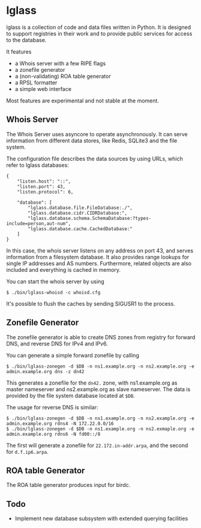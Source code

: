 lglass
======

lglass is a collection of code and data files written in Python. It is designed
to support registries in their work and to provide public services for access
to the database.

It features

* a Whois server with a few RIPE flags
* a zonefile generator
* a (non-validating) ROA table generator
* a RPSL formatter
* a simple web interface

Most features are experimental and not stable at the moment.

Whois Server
------------

The Whois Server uses asyncore to operate asynchronously. It can serve
information from different data stores, like Redis, SQLite3 and the file system. 

The configuration file describes the data sources by using URLs, which refer
to lglass databases:

    {
    	"listen.host": "::",
    	"listen.port": 43,
    	"listen.protocol": 6,
    
    	"database": [
    		"lglass.database.file.FileDatabase:./",
    		"lglass.database.cidr.CIDRDatabase:",
    		"lglass.database.schema.SchemaDatabase:?types-include=person,aut-num",
    		"lglass.database.cache.CachedDatabase:"
    	]
    }

In this case, the whois server listens on any address on port 43, and serves
information from a filesystem database. It also provides range lookups for
single IP addresses and AS numbers. Furthermore, related objects are also
included and everything is cached in memory.

You can start the whois server by using

    $ ./bin/lglass-whoisd -c whoisd.cfg

It's possible to flush the caches by sending SIGUSR1 to the process.

Zonefile Generator
------------------

The zonefile generator is able to create DNS zones from registry for forward
DNS, and reverse DNS for IPv4 and IPv6.

You can generate a simple forward zonefile by calling

    $ ./bin/lglass-zonegen -d $DB -n ns1.example.org -n ns2.example.org -e admin.example.org dns -z dn42

This generates a zonefile for the `dn42.` zone, with ns1.example.org as master
nameserver and ns2.example.org as slave nameserver. The data is provided by
the file system database located at `$DB`.

The usage for reverse DNS is similar:

    $ ./bin/lglass-zonegen -d $DB -n ns1.example.org -n ns2.example.org -e admin.example.org rdns4 -N 172.22.0.0/16
    $ ./bin/lglass-zonegen -d $DB -n ns1.example.org -n ns2.exmaple.org -e admin.example.org rdns6 -N fd00::/8

The first will generate a zonefile for `22.172.in-addr.arpa`, and the second
for `d.f.ip6.arpa`.

ROA table Generator
-------------------

The ROA table generator produces input for birdc.

Todo
----

* Implement new database subsystem with extended querying facilities

